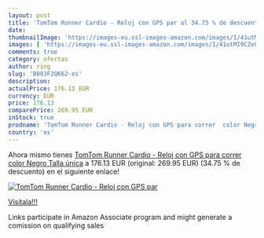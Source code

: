 ```yaml
---
layout: post
title: 'TomTom Runner Cardio - Reloj con GPS par al 34.75 % de descuento'
date: 
thumbnailImage: 'https://images-eu.ssl-images-amazon.com/images/I/41utMI9CZeL._SL200_.jpg'
images: [ 'https://images-eu.ssl-images-amazon.com/images/I/41utMI9CZeL._SL200_.jpg' ]
comments: true
category: ofertas
author: ring
slug: 'B00JF2QK62-es'
description:
actualPrice: 176.13 EUR
currency: EUR
price: 176.13
comparePrice: 269.95 EUR
inStock: true
prodname: 'TomTom Runner Cardio - Reloj con GPS para correr  color Negro  Talla única'
country: 'es'
---
```


Ahora mismo tienes [TomTom Runner Cardio - Reloj con GPS para correr  color Negro  Talla única](https://www.amazon.es/dp/B00JF2QK62/?tag=tolees-21) a 176.13 EUR (original: 269.95 EUR) (34.75 %  de descuento) en el siguiente enlace!

[![TomTom Runner Cardio - Reloj con GPS par](https://images-eu.ssl-images-amazon.com/images/I/41utMI9CZeL._SL200_.jpg)](https://www.amazon.es/dp/B00JF2QK62/?tag=tolees-21)

[Visítala!!!](https://www.amazon.es/dp/B00JF2QK62/?tag=tolees-21)

Links participate in Amazon Associate program and might generate a comission on qualifying sales

